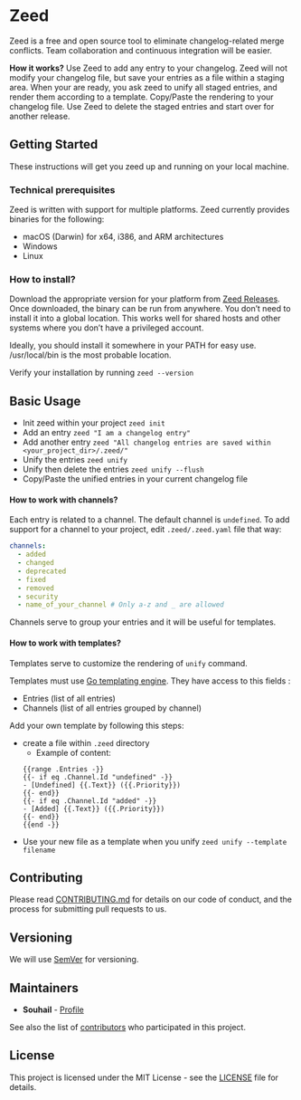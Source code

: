 # Zeed
Zeed is a free and open source tool to eliminate changelog-related merge conflicts. Team collaboration and continuous integration will be easier.

**How it works?** Use Zeed to add any entry to your changelog. Zeed will not modify your changelog file, but save your entries as a file within a staging area. When your are ready, you ask zeed to unify all staged entries, and render them according to a template. Copy/Paste the rendering to your changelog file. Use Zeed to delete the staged entries and start over for another release.

## Getting Started
These instructions will get you zeed up and running on your local machine.

### Technical prerequisites
Zeed is written with support for multiple platforms. Zeed currently provides binaries for the following:

- macOS (Darwin) for x64, i386, and ARM architectures
- Windows
- Linux

### How to install?

Download the appropriate version for your platform from [Zeed Releases](https://github.com/Souhail-5/zeed/releases). Once downloaded, the binary can be run from anywhere. You don’t need to install it into a global location. This works well for shared hosts and other systems where you don’t have a privileged account.

Ideally, you should install it somewhere in your PATH for easy use. /usr/local/bin is the most probable location.

Verify your installation by running `zeed --version`

## Basic Usage

- Init zeed within your project `zeed init`
- Add an entry `zeed "I am a changelog entry"`
- Add another entry `zeed "All changelog entries are saved within <your_project_dir>/.zeed/"`
- Unify the entries `zeed unify`
- Unify then delete the entries `zeed unify --flush`
- Copy/Paste the unified entries in your current changelog file

#### How to work with channels?
Each entry is related to a channel. The default channel is `undefined`. To add support for a channel to your project, edit `.zeed/.zeed.yaml` file that way:
``` yaml
channels:
  - added
  - changed
  - deprecated
  - fixed
  - removed
  - security
  - name_of_your_channel # Only a-z and _ are allowed
```
Channels serve to group your entries and it will be useful for templates.

#### How to work with templates?
Templates serve to customize the rendering of `unify` command.

Templates must use [Go templating engine](https://golang.org/pkg/text/template/). They have access to this fields :
- Entries (list of all entries)
- Channels (list of all entries grouped by channel)

Add your own template by following this steps:
- create a file within `.zeed` directory
  - Example of content:
  ```
  {{range .Entries -}}
  {{- if eq .Channel.Id "undefined" -}}
  - [Undefined] {{.Text}} ({{.Priority}})
  {{- end}}
  {{- if eq .Channel.Id "added" -}}
  - [Added] {{.Text}} ({{.Priority}})
  {{- end}}
  {{end -}}
  ```
- Use your new file as a template when you unify `zeed unify --template filename`

## Contributing

Please read [CONTRIBUTING.md](CONTRIBUTING.md) for details on our code of conduct, and the process for submitting pull requests to us.

## Versioning

We will use [SemVer](http://semver.org/) for versioning.

## Maintainers

* **Souhail** - [Profile](https://github.com/Souhail-5/)

See also the list of [contributors](https://github.com/Souhail-5/zeed/graphs/contributors) who participated in this project.

## License

This project is licensed under the MIT License - see the [LICENSE](LICENSE) file for details.